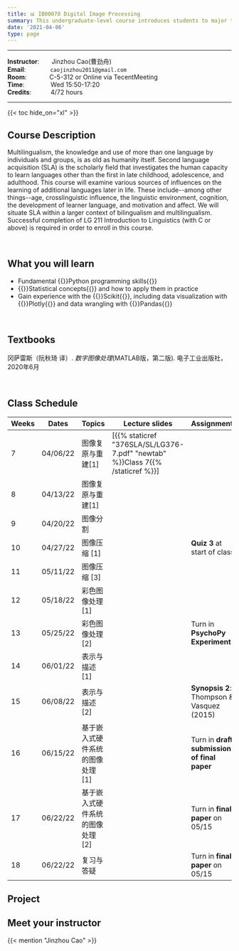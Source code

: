 ```yaml
---
title: 📊 IB00078 Digital Image Processing
summary: This undergraduate-level course introduces students to major themes, questions, issues, and hypotheses in Digital Image Processing(DIP).
date: '2021-04-06'
type: page
---
```

-----
**Instructor**:       Jinzhou Cao(曹劲舟)                 <br>
**Email**:              `caojinzhou2011@gmail.com`                 <br>
**Room**:             C-5-312 or Online via TecentMeeting  <br>
**Time**:               Wed 15:50-17:20                       <br>
**Credits**:           4/72 hours

-----


{{< toc hide_on="xl" >}}

## Course Description
Multilingualism, the knowledge and use of more than one language by individuals and groups, is as old as humanity itself. Second language acquisition (SLA) is the scholarly field that investigates the human capacity to learn languages other than the first in late childhood, adolescence, and adulthood. This course will examine various sources of influences on the learning of additional languages later in life. These include--among other things--age, crosslinguistic influence, the linguistic environment, cognition, the development of learner language, and motivation and affect. We will situate SLA within a larger context of bilingualism and multilingualism. Successful completion of LG 211 Introduction to Linguistics (with C or above) is required in order to enroll in this course.





<!--1. Ortega, L. (Revised version). *Understanding second language acquisition*. [**USLA** for short]
2. De Houwer, A. (2021). *Bilingual development in childhood*. Cambridge: Cambridge University Press [**BDC** for short]-->

<!-- The following readings will also be used in class: -->

<!-- - De Houwer, A. (2020). Early bilingualism. In C.A. Chapelle (Ed.) *The concise encyclopedia of applied linguistics* (pp. 405--413). Wiley Blackwell.
# - Ioup, G., Boustagoui, E., Tigi, M., & Moselle, M. (1994). Reexamining the critical period hypothesis: A case of successful adult SLA in a naturalistic environment. *Studies in Second Language Acquisition*, *16*, 73--98.
# - Supasiraprapa, S. (2019). Frequency effects on first and second language compositional phrase comprehension and production. *Applied Psycholinguistics*, *40*, 987--1017.
# - Thompson, A. S., & Vasquez, C. (2015). Exploring motivational profiles through language learning narratives. *Modern Language Journal*, *99*, 158--174. -->

&nbsp;

## What you will learn

- Fundamental {{<hl>}}Python programming skills{{</hl>}}
- {{<hl>}}Statistical concepts{{</hl>}} and how to apply them in practice
- Gain experience with the {{<hl>}}Scikit{{</hl>}}, including data visualization with {{<hl>}}Plotly{{</hl>}} and data wrangling with {{<hl>}}Pandas{{</hl>}}

&nbsp;

## Textbooks

冈萨雷斯（阮秋琦 译）. *数字图像处理*(MATLAB版，第二版). 电子工业出版社，2020年6月

<!-- ## Courses in this program

{{< list_children >}} -->

&nbsp;

<!-- ## FAQs

{{< spoiler text="Are there prerequisites?" >}}
There are no prerequisites for the first course.
{{< /spoiler >}}

{{< spoiler text="How often do the courses run?" >}}
Continuously, at your own pace.
{{< /spoiler >}}

{{< cta cta_text="Begin the course" cta_link="python" >}} -->


## Class Schedule

|Weeks |  Dates       | Topics                          | Lecture slides	                                                           | Assignments                                |
|----- |:------------:|:--------------------------------|------------------------------------------------------------------------------|--------------------------------------------|
|  7   | 04/06/22     | 图像复原与重建[1]               | [{{% staticref "376SLA/SL/LG376-7.pdf" "newtab" %}}Class 7{{% /staticref %}}]|                                            |
|  8   | 04/13/22     | 图像复原与重建[1]               |                                                                              |                                            |
|  9   | 04/20/22     | 图像分割                        |                                                                              |                                            |
|  10  | 04/27/22     | 图像压缩 [1]                    |                                                                              | **Quiz 3** at start of class               |
|  11  | 05/11/22     | 图像压缩 [3]                    |                                                                              |                                            |
|  12  | 05/18/22     | 彩色图像处理 [1]                |                                                                              |                                            |
|  13  | 05/25/22     | 彩色图像处理 [2]                |                                                                              | Turn in **PsychoPy Experiment**            |
|  14  | 06/01/22     | 表示与描述 [1]                  |                                                                              |                                            |
|  15  | 06/08/22     | 表示与描述 [2]                  |                                                                              | **Synopsis 2**: Thompson & Vasquez (2015)  |
|  16  | 06/15/22     | 基于嵌入式硬件系统的图像处理 [1]|                                                                              | Turn in **draft submission of final paper**|
|  17  | 06/22/22     | 基于嵌入式硬件系统的图像处理 [2]|                                                                              | Turn in **final paper** on 05/15           |
|  18  | 06/22/22     | 复习与答疑                      |                                                                              | Turn in **final paper** on 05/15           |

## Project

## Meet your instructor

{{< mention "Jinzhou Cao" >}}